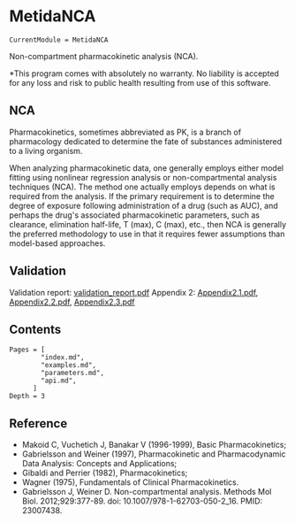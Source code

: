 # MetidaNCA

```@meta
CurrentModule = MetidaNCA
```

Non-compartment pharmacokinetic analysis (NCA).

*This program comes with absolutely no warranty. No liability is accepted for any loss and risk to public health resulting from use of this software.

## NCA

Pharmacokinetics, sometimes abbreviated as PK, is a branch of pharmacology dedicated to determine the fate of substances administered to a living organism.

When analyzing pharmacokinetic data, one generally employs either model fitting using nonlinear regression analysis or non-compartmental analysis techniques (NCA). The method one actually employs depends on what is required from the analysis. If the primary requirement is to determine the degree of exposure following administration of a drug (such as AUC), and perhaps the drug's associated pharmacokinetic parameters, such as clearance, elimination half-life, T (max), C (max), etc., then NCA is generally the preferred methodology to use in that it requires fewer assumptions than model-based approaches.

## Validation

Validation report: [validation_report.pdf](./validation_report.pdf)
Appendix 2: [Appendix2.1.pdf](./pdf/Appendix2.1.pdf), [Appendix2.2.pdf](./pdf/Appendix2.2.pdf), [Appendix2.3.pdf](./pdf/Appendix2.3.pdf)

## Contents

```@contents
Pages = [
        "index.md",
        "examples.md",
        "parameters.md",
        "api.md",
      ]
Depth = 3
```

## Reference

* Makoid C, Vuchetich J, Banakar V (1996-1999), Basic Pharmacokinetics;
* Gabrielsson and Weiner (1997), Pharmacokinetic and Pharmacodynamic Data Analysis: Concepts and Applications;
* Gibaldi and Perrier (1982), Pharmacokinetics;
* Wagner (1975), Fundamentals of Clinical Pharmacokinetics.
* Gabrielsson J, Weiner D. Non-compartmental analysis. Methods Mol Biol. 2012;929:377-89. doi: 10.1007/978-1-62703-050-2_16. PMID: 23007438.
